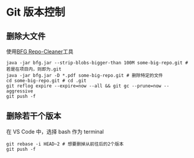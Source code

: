 # Git 版本控制

## 删除大文件

使用[BFG Repo-Cleaner](https://rtyley.github.io/bfg-repo-cleaner/)工具

```shell
java -jar bfg.jar --strip-blobs-bigger-than 100M some-big-repo.git # 若是在项目内，则即为.git
java -jar bfg.jar -D *.pdf some-big-repo.git # 删除特定的文件
cd some-big-repo.git # cd .git
git reflog expire --expire=now --all && git gc --prune=now --aggressive
git push -f
```

## 删除若干个版本

在 VS Code 中，选择 bash 作为 terminal

```shell
git rebase -i HEAD~2 # 想要删掉从前往后的2个版本
git push -f
```
